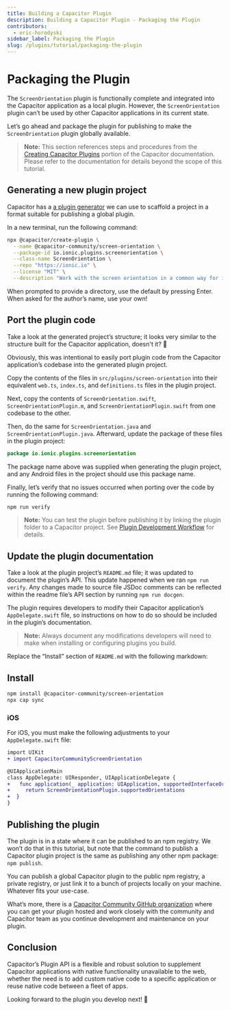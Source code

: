 ```yaml
---
title: Building a Capacitor Plugin
description: Building a Capacitor Plugin - Packaging the Plugin
contributors:
  - eric-horodyski
sidebar_label: Packaging the Plugin
slug: /plugins/tutorial/packaging-the-plugin
---
```


# Packaging the Plugin

The `ScreenOrientation` plugin is functionally complete and integrated into the Capacitor application as a local plugin. However, the `ScreenOrientation` plugin can’t be used by other Capacitor applications in its current state.

Let’s go ahead and package the plugin for publishing to make the `ScreenOrientation` plugin globally available.

> **Note:** This section references steps and procedures from the <a href="https://capacitorjs.com/docs/v3/plugins/creating-plugins" target="_blank">Creating Capacitor Plugins</a> portion of the Capacitor documentation. Please refer to the documentation for details beyond the scope of this tutorial.

## Generating a new plugin project

Capacitor has a <a href="https://github.com/ionic-team/create-capacitor-plugin" target="_blank">a plugin generator</a> we can use to scaffold a project in a format suitable for publishing a global plugin.

In a new terminal, run the following command:

```bash
npx @capacitor/create-plugin \
  --name @capacitor-community/screen-orientation \
  --package-id io.ionic.plugins.screenorientation \
  --class-name ScreenOrientation \
  --repo "https://ionic.io" \
  --license "MIT" \
  --description "Work with the screen orientation in a common way for iOS, Android, and web"
```

When prompted to provide a directory, use the default by pressing Enter. When asked for the author’s name, use your own!

## Port the plugin code

Take a look at the generated project’s structure; it looks very similar to the structure built for the Capacitor application, doesn't it? 🤔

Obviously, this was intentional to easily port plugin code from the Capacitor application’s codebase into the generated plugin project.

Copy the contents of the files in `src/plugins/screen-orientation` into their equivalent `web.ts`, `index.ts`, and `definitions.ts` files in the plugin project.

Next, copy the contents of `ScreenOrientation.swift`, `ScreenOrientationPlugin.m`, and `ScreenOrientationPlugin.swift` from one codebase to the other.

Then, do the same for `ScreenOrientation.java` and `ScreenOrientationPlugin.java`. Afterward, update the package of these files in the plugin project:

```java
package io.ionic.plugins.screenorientation
```

The package name above was supplied when generating the plugin project, and any Android files in the project should use this package name.

Finally, let’s verify that no issues occurred when porting over the code by running the following command:

```bash
npm run verify
```

> **Note:** You can test the plugin before publishing it by linking the plugin folder to a Capacitor project. See <a href="https://capacitorjs.com/docs/v3/plugins/workflow#local-testing" target="_blank">Plugin Development Workflow</a> for details.

## Update the plugin documentation

Take a look at the plugin project’s `README.md` file; it was updated to document the plugin’s API. This update happened when we ran `npm run verify`. Any changes made to source file JSDoc comments can be reflected within the readme file’s API section by running `npm run docgen`.

The plugin requires developers to modify their Capacitor application’s `AppDelegate.swift` file, so instructions on how to do so should be included in the plugin’s documentation.

> **Note:** Always document any modifications developers will need to make when installing or configuring plugins you build.

Replace the “Install” section of `README.md` with the following markdown:

## Install

```bash
npm install @capacitor-community/screen-orientation
npx cap sync
```

### iOS

For iOS, you must make the following adjustments to your `AppDelegate.swift` file:

```diff
import UIKit
+ import CapacitorCommunityScreenOrientation

@UIApplicationMain
class AppDelegate: UIResponder, UIApplicationDelegate {
+   func application(_ application: UIApplication, supportedInterfaceOrientationsFor window: UIWindow?) -\> UIInterfaceOrientationMask {
+     return ScreenOrientationPlugin.supportedOrientations
+  }
}
```

## Publishing the plugin

The plugin is in a state where it can be published to an npm registry. We won’t do that in this tutorial, but note that the command to publish a Capacitor plugin project is the same as publishing any other npm package: `npm publish`.

You can publish a global Capacitor plugin to the public npm registry, a private registry, or just link it to a bunch of projects locally on your machine. Whatever fits your use-case.

What’s more, there is a <a href="https://github.com/capacitor-community/welcome" target="_blank">Capacitor Community GitHub organization</a> where you can get your plugin hosted and work closely with the community and Capacitor team as you continue development and maintenance on your plugin.

## Conclusion

Capacitor’s Plugin API is a flexible and robust solution to supplement Capacitor applications with native functionality unavailable to the web, whether the need is to add custom native code to a specific application or reuse native code between a fleet of apps.

Looking forward to the plugin you develop next! 🎉
